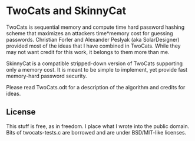 TwoCats and SkinnyCat
=====================

TwoCats is sequential memory and compute time hard password hashing scheme that maximizes
an attackers time*memory cost for guessing passwords.  Christian Forler and Alexander
Peslyak (aka SolarDesigner) provided most of the ideas that I have combined in TwoCats.
While they may not want credit for this work, it belongs to them more than me.

SkinnyCat is a compatible stripped-down version of TwoCats supporting only a memory cost.
It is meant to be simple to implement, yet provide fast memory-hard password security.

Please read TwoCats.odt for a description of the algorithm and credits for ideas.

License
-------

This stuff is free, as in freedom.  I place what I wrote into the public domain.
Bits of twocats-tests.c are borrowed and are under BSD/MIT-like licenses.
